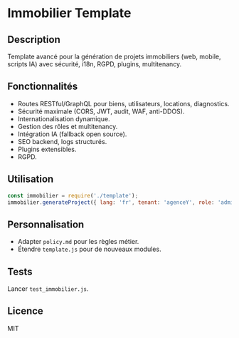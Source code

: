 # Immobilier Template

## Description
Template avancé pour la génération de projets immobiliers (web, mobile, scripts IA) avec sécurité, i18n, RGPD, plugins, multitenancy.

## Fonctionnalités
- Routes RESTful/GraphQL pour biens, utilisateurs, locations, diagnostics.
- Sécurité maximale (CORS, JWT, audit, WAF, anti-DDOS).
- Internationalisation dynamique.
- Gestion des rôles et multitenancy.
- Intégration IA (fallback open source).
- SEO backend, logs structurés.
- Plugins extensibles.
- RGPD.

## Utilisation
```js
const immobilier = require('./template');
immobilier.generateProject({ lang: 'fr', tenant: 'agenceY', role: 'admin' });
```

## Personnalisation
- Adapter `policy.md` pour les règles métier.
- Étendre `template.js` pour de nouveaux modules.

## Tests
Lancer `test_immobilier.js`.

## Licence
MIT
